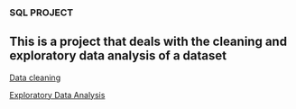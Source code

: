 ### SQL PROJECT
## This is a project that deals with the cleaning and exploratory data analysis of a dataset

[Data cleaning](https://github.com/TumzeeAnalyst/SQL-Projects/blob/main/Data%20cleaning.md)


[Exploratory Data Analysis](https://github.com/TumzeeAnalyst/SQL-Projects/blob/main/EDA.md)
